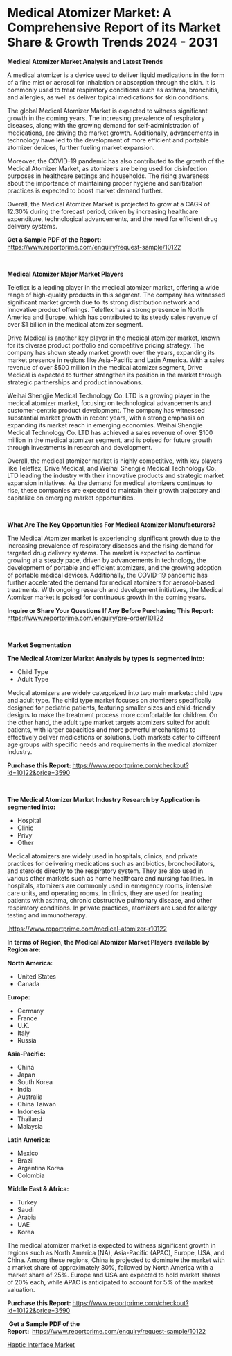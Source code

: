 <p><h1>Medical Atomizer Market: A Comprehensive Report of its Market Share & Growth Trends 2024 - 2031</h1></p><p><strong>Medical Atomizer Market Analysis and Latest Trends</strong></p>
<p><p>A medical atomizer is a device used to deliver liquid medications in the form of a fine mist or aerosol for inhalation or absorption through the skin. It is commonly used to treat respiratory conditions such as asthma, bronchitis, and allergies, as well as deliver topical medications for skin conditions.</p><p>The global Medical Atomizer Market is expected to witness significant growth in the coming years. The increasing prevalence of respiratory diseases, along with the growing demand for self-administration of medications, are driving the market growth. Additionally, advancements in technology have led to the development of more efficient and portable atomizer devices, further fueling market expansion.</p><p>Moreover, the COVID-19 pandemic has also contributed to the growth of the Medical Atomizer Market, as atomizers are being used for disinfection purposes in healthcare settings and households. The rising awareness about the importance of maintaining proper hygiene and sanitization practices is expected to boost market demand further.</p><p>Overall, the Medical Atomizer Market is projected to grow at a CAGR of 12.30% during the forecast period, driven by increasing healthcare expenditure, technological advancements, and the need for efficient drug delivery systems.</p></p>
<p><strong>Get a Sample PDF of the Report:&nbsp;</strong> <a href="https://www.reportprime.com/enquiry/request-sample/10122">https://www.reportprime.com/enquiry/request-sample/10122</a></p>
<p>&nbsp;</p>
<p><strong>Medical Atomizer Major Market Players</strong></p>
<p><p>Teleflex is a leading player in the medical atomizer market, offering a wide range of high-quality products in this segment. The company has witnessed significant market growth due to its strong distribution network and innovative product offerings. Teleflex has a strong presence in North America and Europe, which has contributed to its steady sales revenue of over $1 billion in the medical atomizer segment.</p><p>Drive Medical is another key player in the medical atomizer market, known for its diverse product portfolio and competitive pricing strategy. The company has shown steady market growth over the years, expanding its market presence in regions like Asia-Pacific and Latin America. With a sales revenue of over $500 million in the medical atomizer segment, Drive Medical is expected to further strengthen its position in the market through strategic partnerships and product innovations.</p><p>Weihai Shengjie Medical Technology Co. LTD is a growing player in the medical atomizer market, focusing on technological advancements and customer-centric product development. The company has witnessed substantial market growth in recent years, with a strong emphasis on expanding its market reach in emerging economies. Weihai Shengjie Medical Technology Co. LTD has achieved a sales revenue of over $100 million in the medical atomizer segment, and is poised for future growth through investments in research and development.</p><p>Overall, the medical atomizer market is highly competitive, with key players like Teleflex, Drive Medical, and Weihai Shengjie Medical Technology Co. LTD leading the industry with their innovative products and strategic market expansion initiatives. As the demand for medical atomizers continues to rise, these companies are expected to maintain their growth trajectory and capitalize on emerging market opportunities.</p></p>
<p>&nbsp;</p>
<p><strong>What Are The Key Opportunities For Medical Atomizer Manufacturers?</strong></p>
<p><p>The Medical Atomizer market is experiencing significant growth due to the increasing prevalence of respiratory diseases and the rising demand for targeted drug delivery systems. The market is expected to continue growing at a steady pace, driven by advancements in technology, the development of portable and efficient atomizers, and the growing adoption of portable medical devices. Additionally, the COVID-19 pandemic has further accelerated the demand for medical atomizers for aerosol-based treatments. With ongoing research and development initiatives, the Medical Atomizer market is poised for continuous growth in the coming years.</p></p>
<p><strong>Inquire or Share Your Questions If Any Before Purchasing This Report:</strong> <a href="https://www.reportprime.com/enquiry/pre-order/10122">https://www.reportprime.com/enquiry/pre-order/10122</a></p>
<p>&nbsp;</p>
<p><strong>Market Segmentation</strong></p>
<p><strong>The Medical Atomizer Market Analysis by types is segmented into:</strong></p>
<p><ul><li>Child Type</li><li>Adult Type</li></ul></p>
<p><p>Medical atomizers are widely categorized into two main markets: child type and adult type. The child type market focuses on atomizers specifically designed for pediatric patients, featuring smaller sizes and child-friendly designs to make the treatment process more comfortable for children. On the other hand, the adult type market targets atomizers suited for adult patients, with larger capacities and more powerful mechanisms to effectively deliver medications or solutions. Both markets cater to different age groups with specific needs and requirements in the medical atomizer industry.</p></p>
<p><strong>Purchase this Report:&nbsp;</strong><a href="https://www.reportprime.com/checkout?id=10122&price=3590">https://www.reportprime.com/checkout?id=10122&price=3590</a></p>
<p>&nbsp;</p>
<p><strong>The Medical Atomizer Market Industry Research by Application is segmented into:</strong></p>
<p><ul><li>Hospital</li><li>Clinic</li><li>Privy</li><li>Other</li></ul></p>
<p><p>Medical atomizers are widely used in hospitals, clinics, and private practices for delivering medications such as antibiotics, bronchodilators, and steroids directly to the respiratory system. They are also used in various other markets such as home healthcare and nursing facilities. In hospitals, atomizers are commonly used in emergency rooms, intensive care units, and operating rooms. In clinics, they are used for treating patients with asthma, chronic obstructive pulmonary disease, and other respiratory conditions. In private practices, atomizers are used for allergy testing and immunotherapy.</p></p>
<p><a href="https://www.reportprime.com/medical-atomizer-r10122">&nbsp;https://www.reportprime.com/medical-atomizer-r10122</a></p>
<p><strong>In terms of Region, the Medical Atomizer Market Players available by Region are:</strong></p>
<p>
    <p> <strong> North America: </strong>
        <ul>
            <li>United States</li>
            <li>Canada</li>
        </ul>
        </p> 
    <p> <strong> Europe: </strong>
        <ul>
            <li>Germany</li>
            <li>France</li>
            <li>U.K.</li>
            <li>Italy</li>
            <li>Russia</li>
        </ul>
        </p> 
    <p> <strong> Asia-Pacific: </strong>
        <ul>
            <li>China</li>
            <li>Japan</li>
            <li>South Korea</li>
            <li>India</li>
            <li>Australia</li>
            <li>China Taiwan</li>
            <li>Indonesia</li>
            <li>Thailand</li>
            <li>Malaysia</li>
        </ul>
        </p> 
    <p> <strong> Latin America: </strong>
        <ul>
            <li>Mexico</li>
            <li>Brazil</li>
            <li>Argentina Korea</li>
            <li>Colombia</li>
        </ul>
        </p> 
    <p> <strong> Middle East & Africa: </strong>
        <ul>
            <li>Turkey</li>
            <li>Saudi</li>
            <li>Arabia</li>
            <li>UAE</li>
            <li>Korea</li>
        </ul>
    </p>
    </p>
<p><p>The medical atomizer market is expected to witness significant growth in regions such as North America (NA), Asia-Pacific (APAC), Europe, USA, and China. Among these regions, China is projected to dominate the market with a market share of approximately 30%, followed by North America with a market share of 25%. Europe and USA are expected to hold market shares of 20% each, while APAC is anticipated to account for 5% of the market valuation.</p></p>
<p><strong>Purchase this Report: </strong><a href="https://www.reportprime.com/checkout?id=10122&price=3590">https://www.reportprime.com/checkout?id=10122&price=3590</a></p>
<p>&nbsp;<strong>Get a Sample PDF of the Report:&nbsp;&nbsp;</strong><a href="https://www.reportprime.com/enquiry/request-sample/10122">https://www.reportprime.com/enquiry/request-sample/10122</a></p>
<p><strong></strong></p>
<p><p><a href="https://meowing-canidae-761.notion.site/Haptic-Interface-Market-Size-Reveals-the-Best-Marketing-Channels-In-Global-Industry-d5854eceea9b405f8db450e45e82d594">Haptic Interface Market</a></p></p>